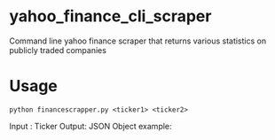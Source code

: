 # yahoo_finance_cli_scraper
Command line yahoo finance scraper that returns various statistics on publicly traded companies

# Usage
```
python financescrapper.py <ticker1> <ticker2>
```
Input : Ticker
Output: JSON Object 
example:

